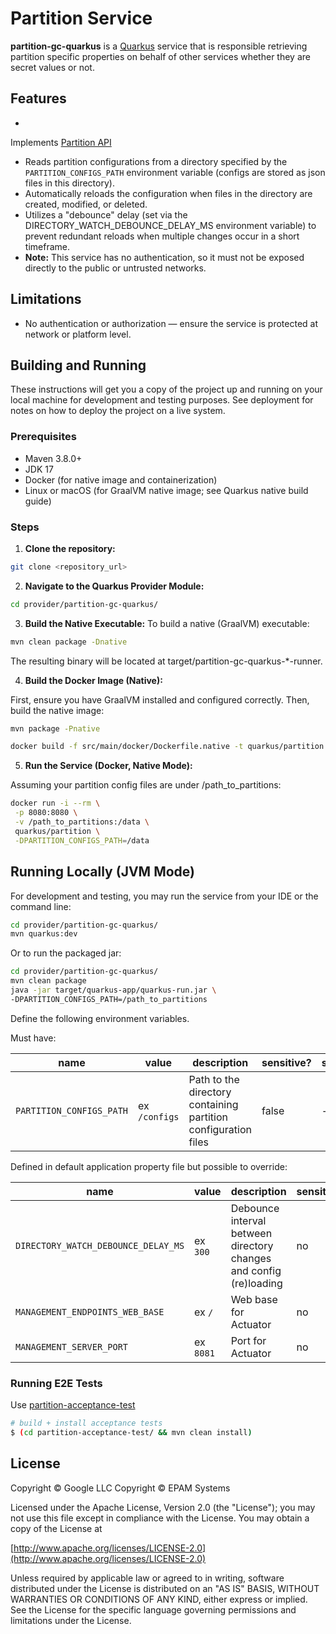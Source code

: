 # Partition Service

**partition-gc-quarkus** is a [Quarkus](https://quarkus.io/) service that is responsible retrieving partition specific
properties on behalf of other services whether they are secret values or not.

## Features

*
Implements [Partition API](https://community.opengroup.org/osdu/platform/system/partition/-/blob/master/docs/api/partition_openapi.yaml?ref_type=heads)
* Reads partition configurations from a directory specified by the `PARTITION_CONFIGS_PATH` environment variable
  (configs are stored as json files in this directory).
* Automatically reloads the configuration when files in the directory are created, modified, or deleted.
* Utilizes a "debounce" delay (set via the DIRECTORY_WATCH_DEBOUNCE_DELAY_MS environment variable) to prevent redundant
  reloads when multiple changes occur in a short timeframe.
* **Note:** This service has no authentication, so it must not be exposed directly to the public or untrusted networks.

## Limitations

* No authentication or authorization — ensure the service is protected at network or platform level.

## Building and Running

These instructions will get you a copy of the project up and running on your local machine for development and testing
purposes. See deployment for notes on how to deploy the project on a live system.

### Prerequisites

* Maven 3.8.0+
* JDK 17
* Docker (for native image and containerization)
* Linux or macOS (for GraalVM native image; see Quarkus native build guide)

### Steps

1. **Clone the repository:**

```bash
git clone <repository_url>
```

2. **Navigate to the Quarkus Provider Module:**

```bash
cd provider/partition-gc-quarkus/
```

3. **Build the Native Executable:**
   To build a native (GraalVM) executable:

```bash
mvn clean package -Dnative
```

The resulting binary will be located at target/partition-gc-quarkus-*-runner.

4. **Build the Docker Image (Native):**

First, ensure you have GraalVM installed and configured correctly. Then, build the native image:

```bash
mvn package -Pnative
```

```bash
docker build -f src/main/docker/Dockerfile.native -t quarkus/partition .
```

5. **Run the Service (Docker, Native Mode):**

Assuming your partition config files are under /path_to_partitions:

```bash
docker run -i --rm \
 -p 8080:8080 \
 -v /path_to_partitions:/data \
 quarkus/partition \
 -DPARTITION_CONFIGS_PATH=/data
```

## Running Locally (JVM Mode)

For development and testing, you may run the service from your IDE or the command line:

```bash
cd provider/partition-gc-quarkus/
mvn quarkus:dev
```

Or to run the packaged jar:

```bash
cd provider/partition-gc-quarkus/
mvn clean package
java -jar target/quarkus-app/quarkus-run.jar \
-DPARTITION_CONFIGS_PATH=/path_to_partitions
```

Define the following environment variables.

Must have:

| name                     | value         | description                                                    | sensitive? | source |
|--------------------------|---------------|----------------------------------------------------------------|------------|--------|
| `PARTITION_CONFIGS_PATH` | ex `/configs` | Path to the directory containing partition configuration files | false      | -      |

Defined in default application property file but possible to override:

| name                                | value     | description                                                        | sensitive? | source |
|-------------------------------------|-----------|--------------------------------------------------------------------|------------|--------|
| `DIRECTORY_WATCH_DEBOUNCE_DELAY_MS` | ex `300`  | Debounce interval between directory changes and config (re)loading | no         | -      |
| `MANAGEMENT_ENDPOINTS_WEB_BASE`     | ex `/`    | Web base for Actuator                                              | no         | -      |
| `MANAGEMENT_SERVER_PORT`            | ex `8081` | Port for Actuator                                                  | no         | -      |

### Running E2E Tests

Use [partition-acceptance-test](../../partition-acceptance-test)

```bash
# build + install acceptance tests
$ (cd partition-acceptance-test/ && mvn clean install)
```

## License

Copyright © Google LLC
Copyright © EPAM Systems

Licensed under the Apache License, Version 2.0 (the "License");
you may not use this file except in compliance with the License.
You may obtain a copy of the License at

[http://www.apache.org/licenses/LICENSE-2.0](http://www.apache.org/licenses/LICENSE-2.0)

Unless required by applicable law or agreed to in writing, software
distributed under the License is distributed on an "AS IS" BASIS,
WITHOUT WARRANTIES OR CONDITIONS OF ANY KIND, either express or implied.
See the License for the specific language governing permissions and
limitations under the License.
